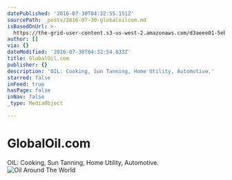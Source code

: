 ```yaml
---
datePublished: '2016-07-30T04:32:55.151Z'
sourcePath: _posts/2016-07-30-globaloilcom.md
isBasedOnUrl: >-
  https://the-grid-user-content.s3-us-west-2.amazonaws.com/d3aeee01-5eb8-44b1-bcf7-275e5d6aa034.jpg
author: []
via: {}
dateModified: '2016-07-30T04:32:54.833Z'
title: GlobalOil.com
publisher: {}
description: 'OIL: Cooking, Sun Tanning, Home Utility, Automotive.'
starred: false
inFeed: true
hasPage: false
inNav: false
_type: MediaObject

---
```

# GlobalOil.com

OIL: Cooking, Sun Tanning, Home Utility, Automotive.
![Oil Around The World](https://the-grid-user-content.s3-us-west-2.amazonaws.com/9e404128-9a90-420d-9b90-b640ac47e954.jpg)